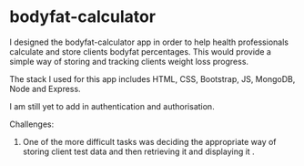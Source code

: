# bodyfat-calculator

I designed the bodyfat-calculator app in order to help health professionals calculate and store clients bodyfat percentages. This would provide a simple way of
storing and tracking clients weight loss progress.

The stack I used for this app includes HTML, CSS, Bootstrap, JS, MongoDB, Node and Express. 

I am still yet to add in authentication and authorisation. 

Challenges:
  1. One of the more difficult tasks was deciding the appropriate way of storing client test data and then retrieving it and displaying it .
